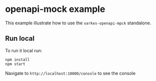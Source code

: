 # openapi-mock example

This example illustrate how to use the `varkes-openapi-mpck` standalone.

## Run local

To run it local run:
```
npm install
npm start
```

Navigate to `http://localhost:10000/console` to see the console